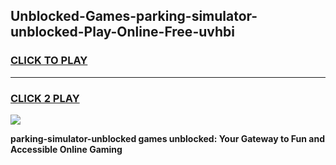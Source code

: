 
## Unblocked-Games-parking-simulator-unblocked-Play-Online-Free-uvhbi
<h3>
<a href="https://premium76.site?title=parking-simulator-unblocked&ref=26A">CLICK TO PLAY</a></h3>
<hr>

<h3>
<a href="https://premium76.site?title=parking-simulator-unblocked&ref=26A">CLICK 2 PLAY</a>
  
</h3>

<a href="https://premium76.site?title=parking-simulator-unblocked&ref=26A"><img src="https://clearcache.store/games.png"></a>


**parking-simulator-unblocked games unblocked: Your Gateway to Fun and Accessible Online Gaming**
